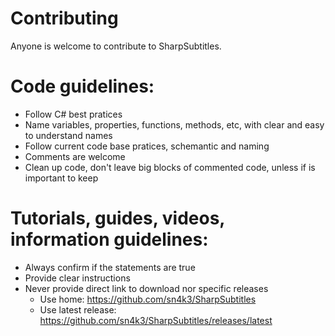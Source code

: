 # Contributing
Anyone is welcome to contribute to SharpSubtitles.

# Code guidelines:
- Follow C# best pratices
- Name variables, properties, functions, methods, etc, with clear and easy to understand names
- Follow current code base pratices, schemantic and naming
- Comments are welcome
- Clean up code, don't leave big blocks of commented code, unless if is important to keep

# Tutorials, guides, videos, information guidelines:
- Always confirm if the statements are true
- Provide clear instructions
- Never provide direct link to download nor specific releases
   - Use home: https://github.com/sn4k3/SharpSubtitles
   - Use latest release: https://github.com/sn4k3/SharpSubtitles/releases/latest
